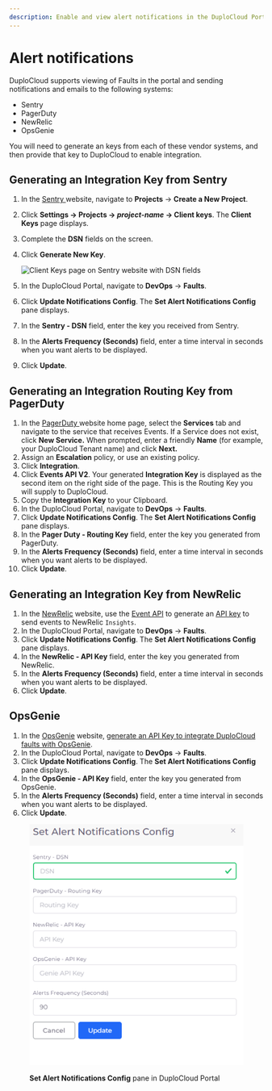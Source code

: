 ```yaml
---
description: Enable and view alert notifications in the DuploCloud Portal
---
```


# Alert notifications

DuploCloud supports viewing of Faults in the portal and sending notifications and emails to the following systems:&#x20;

* Sentry
* PagerDuty
* NewRelic
* OpsGenie

You will need to generate an keys from each of these vendor systems, and then provide that key to DuploCloud to enable integration.

## Generating an Integration Key from Sentry <a href="#1-toc-title" id="1-toc-title"></a>

1. In the [Sentry ](https://sentry.io/welcome/?utm\_source=google\&utm\_medium=cpc\&utm\_campaign=19655969969\&utm\_content=g\&utm\_term=sentry\&device=c\&gclid=CjwKCAjw5pShBhB\_EiwAvmnNV2cqd7lWEuiy\_n0HSuCc17JGB9vVYqdwm5\_QiDgJEXIWuz34u9h18hoCpbEQAvD\_BwE\&gclid=CjwKCAjw5pShBhB\_EiwAvmnNV2cqd7lWEuiy\_n0HSuCc17JGB9vVYqdwm5\_QiDgJEXIWuz34u9h18hoCpbEQAvD\_BwE)website, navigate to **Projects** -> **Create a New Project**.
2. Click **Settings -> Projects -> **_**project-name**_** -> Client keys**. The **Client Keys** page displays.
3. Complete the **DSN** fields on the screen.
4.  Click **Generate New Key**.&#x20;

    ![Client Keys page on Sentry website with DSN fields](https://duplocloud.com/wp-content/uploads/2021/11/sentry.png)
5. In the DuploCloud Portal, navigate to **DevOps** -> **Faults**.
6. Click **Update Notifications Config**. The **Set Alert Notifications Config** pane displays.
7. In the **Sentry - DSN** field, enter the key you received from Sentry.
8. In the **Alerts Frequency (Seconds)** field, enter a time interval in seconds when you want alerts to be displayed.
9. Click **Update**.

## Generating an Integration Routing Key from PagerDuty <a href="#2-toc-title" id="2-toc-title"></a>

1. In the [PagerDuty ](https://www.pagerduty.com/)website home page, select the **Services** tab and navigate to the service that receives Events. If a Service does not exist, click **New Service.** When prompted, enter a friendly **Name** (for example, your DuploCloud Tenant name) and click **Next.**
2. Assign an **Escalation** policy, or use an existing policy.
3. Click **Integration**.
4. Click **Events API V2**. Your generated **Integration Key** is displayed as the second item on the right side of the page. This is the Routing Key you will supply to DuploCloud.
5. Copy the **Integration Key** to your Clipboard.
6. In the DuploCloud Portal, navigate to **DevOps** -> **Faults**.
7. Click **Update Notifications Config**. The **Set Alert Notifications Config** pane displays.
8. In the **Pager Duty - Routing Key** field, enter the key you generated from PagerDuty.
9. In the **Alerts Frequency (Seconds)** field, enter a time interval in seconds when you want alerts to be displayed.
10. Click **Update**.

## Generating an Integration Key from NewRelic

1. In the [NewRelic](https://docs.newrelic.com/) website, use the [Event API](https://docs.newrelic.com/docs/data-apis/ingest-apis/event-api/introduction-event-api/) to generate an [API key](https://docs.newrelic.com/docs/apis/intro-apis/new-relic-api-keys/) to send events to NewRelic `Insights`.&#x20;
2. In the DuploCloud Portal, navigate to **DevOps** -> **Faults**.
3. Click **Update Notifications Config**. The **Set Alert Notifications Config** pane displays.
4. In the **NewRelic - API Key** field, enter the key you generated from NewRelic.
5. In the **Alerts Frequency (Seconds)** field, enter a time interval in seconds when you want alerts to be displayed.
6. Click **Update**.

## OpsGenie

1. In the [OpsGenie](https://www.atlassian.com/software/opsgenie/what-is-opsgenie?\&aceid=\&adposition=\&adgroup=141766912743\&campaign=18808090465\&creative=632740825597\&device=c\&keyword=opsgenie\&matchtype=e\&network=g\&placement=\&ds\_kids=p74114620049\&ds\_e=GOOGLE\&ds\_eid=700000001786355\&ds\_e1=GOOGLE\&gclid=CjwKCAjw5pShBhB\_EiwAvmnNV-jSU1vYU3psSiv9g\_lb8lRx5waZPMsYfcqoIv3ONXKt-fR5KsHCcxoCRvEQAvD\_BwE\&gclsrc=aw.ds) website, [generate an API Key to integrate DuploCloud faults with OpsGenie](https://support.atlassian.com/opsgenie/docs/what-is-a-default-api-integration/).
2. In the DuploCloud Portal, navigate to **DevOps** -> **Faults**.
3. Click **Update Notifications Config**. The **Set Alert Notifications Config** pane displays.
4. In the **OpsGenie - API Key** field, enter the key you generated from OpsGenie.
5. In the **Alerts Frequency (Seconds)** field, enter a time interval in seconds when you want alerts to be displayed.
6. Click **Update**.



<figure><img src="../../../.gitbook/assets/AWS_Set_notify_config.png" alt=""><figcaption><p><strong>Set Alert Notifications Config</strong> pane in DuploCloud Portal</p></figcaption></figure>

&#x20;                               &#x20;

